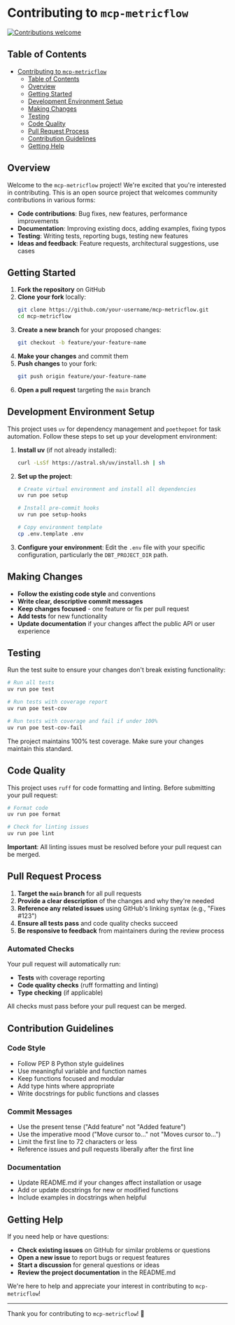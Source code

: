 # Contributing to `mcp-metricflow`

[![Contributions welcome](https://img.shields.io/badge/contributions-welcome-brightgreen.svg?style=flat)](https://github.com/datnguye/mcp-metricflow/issues)

## Table of Contents

- [Contributing to `mcp-metricflow`](#contributing-to-mcp-metricflow)
  - [Table of Contents](#table-of-contents)
  - [Overview](#overview)
  - [Getting Started](#getting-started)
  - [Development Environment Setup](#development-environment-setup)
  - [Making Changes](#making-changes)
  - [Testing](#testing)
  - [Code Quality](#code-quality)
  - [Pull Request Process](#pull-request-process)
  - [Contribution Guidelines](#contribution-guidelines)
  - [Getting Help](#getting-help)

## Overview

Welcome to the `mcp-metricflow` project! We're excited that you're interested in contributing. This is an open source project that welcomes community contributions in various forms:

- **Code contributions**: Bug fixes, new features, performance improvements
- **Documentation**: Improving existing docs, adding examples, fixing typos
- **Testing**: Writing tests, reporting bugs, testing new features
- **Ideas and feedback**: Feature requests, architectural suggestions, use cases

## Getting Started

1. **Fork the repository** on GitHub
2. **Clone your fork** locally:
   ```bash
   git clone https://github.com/your-username/mcp-metricflow.git
   cd mcp-metricflow
   ```
3. **Create a new branch** for your proposed changes:
   ```bash
   git checkout -b feature/your-feature-name
   ```
4. **Make your changes** and commit them
5. **Push changes** to your fork:
   ```bash
   git push origin feature/your-feature-name
   ```
6. **Open a pull request** targeting the `main` branch

## Development Environment Setup

This project uses `uv` for dependency management and `poethepoet` for task automation. Follow these steps to set up your development environment:

1. **Install uv** (if not already installed):
   ```bash
   curl -LsSf https://astral.sh/uv/install.sh | sh
   ```

2. **Set up the project**:
   ```bash
   # Create virtual environment and install all dependencies
   uv run poe setup

   # Install pre-commit hooks
   uv run poe setup-hooks

   # Copy environment template
   cp .env.template .env
   ```

3. **Configure your environment**:
   Edit the `.env` file with your specific configuration, particularly the `DBT_PROJECT_DIR` path.

## Making Changes

- **Follow the existing code style** and conventions
- **Write clear, descriptive commit messages**
- **Keep changes focused** - one feature or fix per pull request
- **Add tests** for new functionality
- **Update documentation** if your changes affect the public API or user experience

## Testing

Run the test suite to ensure your changes don't break existing functionality:

```bash
# Run all tests
uv run poe test

# Run tests with coverage report
uv run poe test-cov

# Run tests with coverage and fail if under 100%
uv run poe test-cov-fail
```

The project maintains 100% test coverage. Make sure your changes maintain this standard.

## Code Quality

This project uses `ruff` for code formatting and linting. Before submitting your pull request:

```bash
# Format code
uv run poe format

# Check for linting issues
uv run poe lint
```

**Important**: All linting issues must be resolved before your pull request can be merged.

## Pull Request Process

1. **Target the `main` branch** for all pull requests
2. **Provide a clear description** of the changes and why they're needed
3. **Reference any related issues** using GitHub's linking syntax (e.g., "Fixes #123")
4. **Ensure all tests pass** and code quality checks succeed
5. **Be responsive to feedback** from maintainers during the review process

### Automated Checks

Your pull request will automatically run:
- **Tests** with coverage reporting
- **Code quality checks** (ruff formatting and linting)
- **Type checking** (if applicable)

All checks must pass before your pull request can be merged.

## Contribution Guidelines

### Code Style
- Follow PEP 8 Python style guidelines
- Use meaningful variable and function names
- Keep functions focused and modular
- Add type hints where appropriate
- Write docstrings for public functions and classes

### Commit Messages
- Use the present tense ("Add feature" not "Added feature")
- Use the imperative mood ("Move cursor to..." not "Moves cursor to...")
- Limit the first line to 72 characters or less
- Reference issues and pull requests liberally after the first line

### Documentation
- Update README.md if your changes affect installation or usage
- Add or update docstrings for new or modified functions
- Include examples in docstrings when helpful

## Getting Help

If you need help or have questions:

- **Check existing issues** on GitHub for similar problems or questions
- **Open a new issue** to report bugs or request features
- **Start a discussion** for general questions or ideas
- **Review the project documentation** in the README.md

We're here to help and appreciate your interest in contributing to `mcp-metricflow`!

---

Thank you for contributing to `mcp-metricflow`! 🎉
